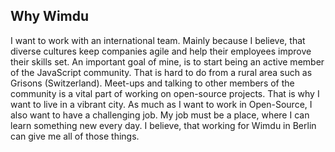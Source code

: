 ## Why Wimdu

I want to work with an international team. Mainly because I believe, that diverse cultures keep companies agile and help their employees improve their skills set. An important goal of mine, is to start being an active member of the JavaScript community. That is hard to do from a rural area such as Grisons (Switzerland). Meet-ups and talking to other members of the community is a vital part of working on open-source projects. That is why I want to live in a vibrant city. As much as I want to work in Open-Source, I also want to have a challenging job. My job must be a place, where I can learn something new every day. I believe, that working for Wimdu in Berlin can give me all of those things.

